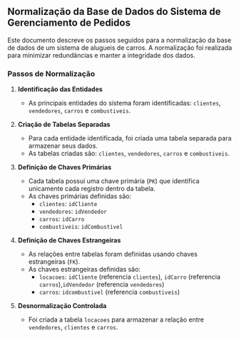 ## Normalização da Base de Dados do Sistema de Gerenciamento de Pedidos

Este documento descreve os passos seguidos para a normalização da base de dados de um sistema de alugueis de carros. A normalização foi realizada para minimizar redundâncias e manter a integridade dos dados.

### Passos de Normalização

1. **Identificação das Entidades**
   - As principais entidades do sistema foram identificadas: `clientes`, `vendedores`, `carros` e `combustiveis`.

2. **Criação de Tabelas Separadas**
   - Para cada entidade identificada, foi criada uma tabela separada para armazenar seus dados.
   - As tabelas criadas são: `clientes`, `vendedores`, `carros` e `combustiveis`.

3. **Definição de Chaves Primárias**
   - Cada tabela possui uma chave primária (`PK`) que identifica unicamente cada registro dentro da tabela.
   - As chaves primárias definidas são:
     - `clientes`: `idCliente`
     - `vendedores`: `idVendedor`
     - `carros`: `idCarro`
     - `combustiveis`: `idCombustivel`

4. **Definição de Chaves Estrangeiras**
   - As relações entre tabelas foram definidas usando chaves estrangeiras (`FK`).
   - As chaves estrangeiras definidas são:
     - `locacoes`: `idCliente` (referencia `clientes`), `idCarro` (referencia `carros`),`idVendedor` (referencia `vendedores`)
     - `carros`: `idcombustivel` (referencia `combustiveis`)

5. **Desnormalização Controlada**
   - Foi criada a tabela `locacoes` para armazenar a relação entre `vendedores`, `clientes` e `carros`.

